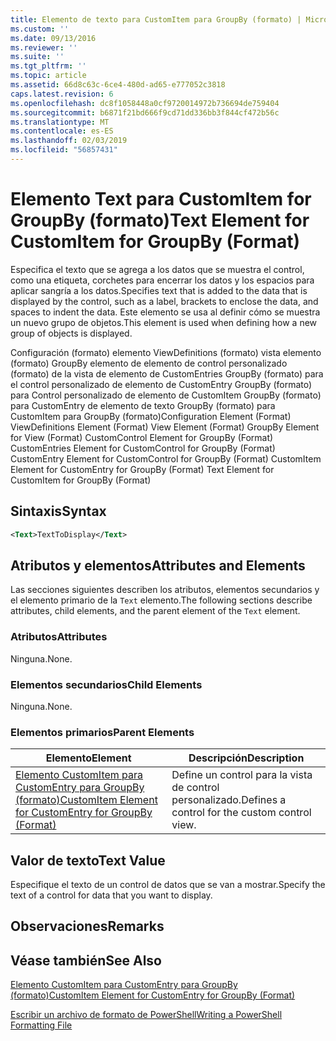 ```yaml
---
title: Elemento de texto para CustomItem para GroupBy (formato) | Microsoft Docs
ms.custom: ''
ms.date: 09/13/2016
ms.reviewer: ''
ms.suite: ''
ms.tgt_pltfrm: ''
ms.topic: article
ms.assetid: 66d8c63c-6ce4-480d-ad65-e777052c3818
caps.latest.revision: 6
ms.openlocfilehash: dc8f1058448a0cf9720014972b736694de759404
ms.sourcegitcommit: b6871f21bd666f9cd71dd336bb3f844cf472b56c
ms.translationtype: MT
ms.contentlocale: es-ES
ms.lasthandoff: 02/03/2019
ms.locfileid: "56857431"
---
```

# <a name="text-element-for-customitem-for-groupby-format"></a><span data-ttu-id="75d52-102">Elemento Text para CustomItem for GroupBy (formato)</span><span class="sxs-lookup"><span data-stu-id="75d52-102">Text Element for CustomItem for GroupBy (Format)</span></span>

<span data-ttu-id="75d52-103">Especifica el texto que se agrega a los datos que se muestra el control, como una etiqueta, corchetes para encerrar los datos y los espacios para aplicar sangría a los datos.</span><span class="sxs-lookup"><span data-stu-id="75d52-103">Specifies text that is added to the data that is displayed by the control, such as a label, brackets to enclose the data, and spaces to indent the data.</span></span> <span data-ttu-id="75d52-104">Este elemento se usa al definir cómo se muestra un nuevo grupo de objetos.</span><span class="sxs-lookup"><span data-stu-id="75d52-104">This element is used when defining how a new group of objects is displayed.</span></span>

<span data-ttu-id="75d52-105">Configuración (formato) elemento ViewDefinitions (formato) vista elemento (formato) GroupBy elemento de elemento de control personalizado (formato) de la vista de elemento de CustomEntries GroupBy (formato) para el control personalizado de elemento de CustomEntry GroupBy (formato) para Control personalizado de elemento de CustomItem GroupBy (formato) para CustomEntry de elemento de texto GroupBy (formato) para CustomItem para GroupBy (formato)</span><span class="sxs-lookup"><span data-stu-id="75d52-105">Configuration Element (Format) ViewDefinitions Element (Format) View Element (Format) GroupBy Element for View (Format) CustomControl Element for GroupBy (Format) CustomEntries Element for CustomControl for GroupBy (Format) CustomEntry Element for CustomControl for GroupBy (Format) CustomItem Element for CustomEntry for GroupBy (Format) Text Element for CustomItem for GroupBy (Format)</span></span>

## <a name="syntax"></a><span data-ttu-id="75d52-106">Sintaxis</span><span class="sxs-lookup"><span data-stu-id="75d52-106">Syntax</span></span>

```xml
<Text>TextToDisplay</Text>
```

## <a name="attributes-and-elements"></a><span data-ttu-id="75d52-107">Atributos y elementos</span><span class="sxs-lookup"><span data-stu-id="75d52-107">Attributes and Elements</span></span>

<span data-ttu-id="75d52-108">Las secciones siguientes describen los atributos, elementos secundarios y el elemento primario de la `Text` elemento.</span><span class="sxs-lookup"><span data-stu-id="75d52-108">The following sections describe attributes, child elements, and the parent element of the `Text` element.</span></span>

### <a name="attributes"></a><span data-ttu-id="75d52-109">Atributos</span><span class="sxs-lookup"><span data-stu-id="75d52-109">Attributes</span></span>

<span data-ttu-id="75d52-110">Ninguna.</span><span class="sxs-lookup"><span data-stu-id="75d52-110">None.</span></span>

### <a name="child-elements"></a><span data-ttu-id="75d52-111">Elementos secundarios</span><span class="sxs-lookup"><span data-stu-id="75d52-111">Child Elements</span></span>

<span data-ttu-id="75d52-112">Ninguna.</span><span class="sxs-lookup"><span data-stu-id="75d52-112">None.</span></span>

### <a name="parent-elements"></a><span data-ttu-id="75d52-113">Elementos primarios</span><span class="sxs-lookup"><span data-stu-id="75d52-113">Parent Elements</span></span>

|<span data-ttu-id="75d52-114">Elemento</span><span class="sxs-lookup"><span data-stu-id="75d52-114">Element</span></span>|<span data-ttu-id="75d52-115">Descripción</span><span class="sxs-lookup"><span data-stu-id="75d52-115">Description</span></span>|
|-------------|-----------------|
|[<span data-ttu-id="75d52-116">Elemento CustomItem para CustomEntry para GroupBy (formato)</span><span class="sxs-lookup"><span data-stu-id="75d52-116">CustomItem Element for CustomEntry for GroupBy (Format)</span></span>](./customitem-element-for-customentry-for-groupby-format.md)|<span data-ttu-id="75d52-117">Define un control para la vista de control personalizado.</span><span class="sxs-lookup"><span data-stu-id="75d52-117">Defines a control for the custom control view.</span></span>|

## <a name="text-value"></a><span data-ttu-id="75d52-118">Valor de texto</span><span class="sxs-lookup"><span data-stu-id="75d52-118">Text Value</span></span>

<span data-ttu-id="75d52-119">Especifique el texto de un control de datos que se van a mostrar.</span><span class="sxs-lookup"><span data-stu-id="75d52-119">Specify the text of a control for data that you want to display.</span></span>

## <a name="remarks"></a><span data-ttu-id="75d52-120">Observaciones</span><span class="sxs-lookup"><span data-stu-id="75d52-120">Remarks</span></span>

## <a name="see-also"></a><span data-ttu-id="75d52-121">Véase también</span><span class="sxs-lookup"><span data-stu-id="75d52-121">See Also</span></span>

[<span data-ttu-id="75d52-122">Elemento CustomItem para CustomEntry para GroupBy (formato)</span><span class="sxs-lookup"><span data-stu-id="75d52-122">CustomItem Element for CustomEntry for GroupBy (Format)</span></span>](./customitem-element-for-customentry-for-groupby-format.md)

[<span data-ttu-id="75d52-123">Escribir un archivo de formato de PowerShell</span><span class="sxs-lookup"><span data-stu-id="75d52-123">Writing a PowerShell Formatting File</span></span>](./writing-a-powershell-formatting-file.md)
